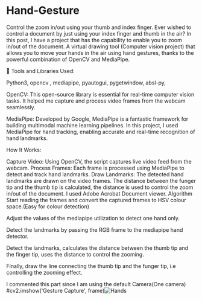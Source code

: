 # Hand-Gesture
Control the zoom in/out using your thumb and index finger.
Ever wished to control a document  by just using your index finger and thumb in the air? In this post, I have a project that has the capability to enable you to zoom in/out of the document. A virtual drawing tool (Computer vision project) that allows you to move your hands in the air using hand gestures, thanks to the powerful combination of OpenCV and MediaPipe.

🔧 Tools and Libraries Used:

Python3, opencv , mediapipe, pyautogui, pygetwindow, absl-py, 

OpenCV: This open-source library is essential for real-time computer vision tasks. It helped me capture and process video frames from the webcam seamlessly.

MediaPipe: Developed by Google, MediaPipe is a fantastic framework for building multimodal machine learning pipelines. In this project, I used MediaPipe for hand tracking, enabling accurate and real-time recognition of hand landmarks.

How It Works:

Capture Video: Using OpenCV, the script captures live video feed from the webcam.
Process Frames: Each frame is processed using MediaPipe to detect and track hand landmarks.
Draw Landmarks: The detected hand landmarks are drawn on the video frames.
The distance between the funger tip and the thumb tip is calculated, the distance is used to control the zoom in/out of the document.
I used Adobe Acrobat Document viewer. 
Algorithm
Start reading the frames and convert the captured frames to HSV colour space.(Easy for colour detection)

Adjust the values of the mediapipe utilization to detect one hand only.

Detect the landmarks by passing the RGB frame to the mediapipe hand detector.

Detect the landmarks, calculates the distance between the thumb tip and the finger tip, uses the distance to control the zooming.

Finally, draw the line connecting the thumb tip and the funger tip, i.e controlling the zooming effect.

I commented this part since I am using the default Camera(One camera) #cv2.imshow('Gesture Capture', frame)![Hands](https://github.com/Stud58/Hand-Gesture/assets/118792996/e17686f1-985b-4e15-8304-7432d81df673)





